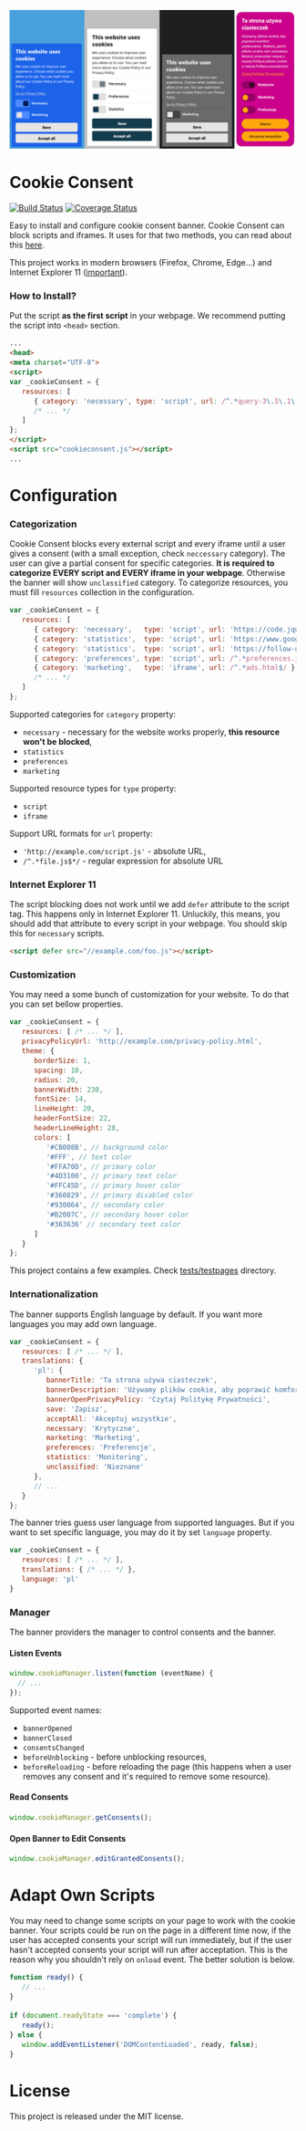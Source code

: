 ![Cookie Consent](cookie-consent.png)

# Cookie Consent

[![Build Status](https://travis-ci.org/PrivacyRUN/cookie-consent.svg?branch=master)](https://travis-ci.org/PrivacyRUN/cookie-consent) [![Coverage Status](https://coveralls.io/repos/github/PrivacyRUN/cookie-consent/badge.svg?branch=master)](https://coveralls.io/github/PrivacyRUN/cookie-consent?branch=master)

Easy to install and configure cookie consent banner. Cookie Consent can block scripts and iframes. It uses for that two methods, you can read about this [here](https://medium.com/snips-ai/how-to-block-third-party-scripts-with-a-few-lines-of-javascript-f0b08b9c4c0).

This project works in modern browsers (Firefox, Chrome, Edge...) and Internet Explorer 11 ([important](#internet-explorer-11)).

### How to Install?

Put the script **as the first script** in your webpage. We recommend putting the script into `<head>` section.

```html
...
<head>
<meta charset="UTF-8">
<script>
var _cookieConsent = {
   resources: [
      { category: 'necessary', type: 'script', url: /^.*query-3\.5\.1\.min\.js$/ },
      /* ... */
   ]
};
</script>
<script src="cookieconsent.js"></script>
...
```

# Configuration

### Categorization

Cookie Consent blocks every external script and every iframe until a user gives a consent (with a small exception, check `neccessary` category). The user can give a partial consent for specific categories. **It is required to categorize EVERY script and EVERY iframe in your webpage**. Otherwise the banner will show `unclassified` category. To categorize resources, you must fill `resources` collection in the configuration.

```js
var _cookieConsent = {
   resources: [
      { category: 'necessary',   type: 'script', url: 'https://code.jquery.com/jquery-3.5.1.min.js' },
      { category: 'statistics',  type: 'script', url: 'https://www.google-analytics.com/analytics.js' },
      { category: 'statistics',  type: 'script', url: 'https://follow-user.com/follow.js' },
      { category: 'preferences', type: 'script', url: /^.*preferences.js$/ },
      { category: 'marketing',   type: 'iframe', url: /^.*ads.html$/ },
      /* ... */
   ]
};
```

Supported categories for `category` property:
- `necessary` - necessary for the website works properly, **this resource won't be blocked**,
- `statistics`
- `preferences`
- `marketing`

Supported resource types for `type` property:
- `script`
- `iframe`

Support URL formats for `url` property:
- `'http://example.com/script.js'` - absolute URL,
- `/^.*file.js$*/` - regular expression for absolute URL

### Internet Explorer 11

The script blocking does not work until we add `defer` attribute to the script tag. This happens only in Internet Explorer 11. Unluckily, this means, you should add that attribute to every script in your webpage. You should skip this for  `necessary` scripts.

```html
<script defer src="//example.com/foo.js"></script>
```

### Customization

You may need a some bunch of customization for your website. To do that you can set bellow properties.

```js
var _cookieConsent = {
   resources: [ /* ... */ ],
   privacyPolicyUrl: 'http://example.com/privacy-policy.html',
   theme: {
      borderSize: 1,
      spacing: 10,
      radius: 20,
      bannerWidth: 230,
      fontSize: 14,
      lineHeight: 20,
      headerFontSize: 22,
      headerLineHeight: 28,
      colors: [
         '#CB008B', // background color
         '#FFF', // text color
         '#FFA70D', // primary color
         '#4D3100', // primary text color
         '#FFC45D', // primary hover color
         '#360829', // primary disabled color
         '#930064', // secondary color
         '#B2007C', // secondary hover color
         '#363636' // secondary text color
      ]
   }
};
```

This project contains a few examples. Check [tests/testpages](tests/testpages) directory.

### Internationalization

The banner supports English language by default. If you want more languages you may add own language.

```js
var _cookieConsent = {
   resources: [ /* ... */ ],
   translations: {
      'pl': {
         bannerTitle: 'Ta strona używa ciasteczek',
         bannerDescription: 'Używamy plików cookie, aby poprawić komfort użytkowania. Wybierz, jakich plików cookie nam zezwalasz.',
         bannerOpenPrivacyPolicy: 'Czytaj Politykę Prywatności',
         save: 'Zapisz',
         acceptAll: 'Akceptuj wszystkie',
         necessary: 'Krytyczne',
         marketing: 'Marketing',
         preferences: 'Preferencje',
         statistics: 'Monitoring',
         unclassified: 'Nieznane'
      },
      // ...
   }
};
```

The banner tries guess user language from supported languages. But if you want to set specific language, you may do it by set `language` property.

```js
var _cookieConsent = {
   resources: [ /* ... */ ],
   translations: { /* ... */ },
   language: 'pl'
}
```

### Manager

The banner providers the manager to control consents and the banner.

#### Listen Events

```ts
window.cookieManager.listen(function (eventName) {
  // ...
});
``` 
Supported event names:

* `bannerOpened`
* `bannerClosed`
* `consentsChanged`
* `beforeUnblocking` - before unblocking resources,
* `beforeReloading` - before reloading the page (this happens when a user removes any consent and it's required to remove some resource).

#### Read Consents

```js
window.cookieManager.getConsents();
```

#### Open Banner to Edit Consents

```js
window.cookieManager.editGrantedConsents();
```

# Adapt Own Scripts

You may need to change some scripts on your page to work with the cookie banner. Your scripts could be run on the page in a different time now, if the user has accepted consents your script will run immediately, but if the user hasn't accepted consents your script will run after acceptation. This is the reason why you shouldn't rely on `onload` event.  The better solution is below.

```js
function ready() {
   // ...
}

if (document.readyState === 'complete') {
   ready();
} else {
   window.addEventListener('DOMContentLoaded', ready, false);
}
```

# License

This project is released under the MIT license.
